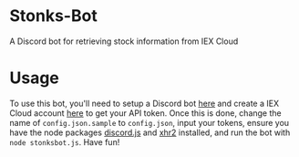 # Stonks-Bot
A Discord bot for retrieving stock information from IEX Cloud

# Usage
To use this bot, you'll need to setup a Discord bot <a href="https://discordapp.com/developers/applications/">here</a> and create a IEX
Cloud account <a href="https://iexcloud.io/">here</a> to get your API token. Once this is done, change the name of ```config.json.sample``` to ```config.json```, input your tokens, ensure you have the node packages <a href="https://www.npmjs.com/package/discord.js">discord.js</a> and <a href="https://www.npmjs.com/package/xhr2">xhr2</a> installed, and run the bot with ```node stonksbot.js```. Have fun!
